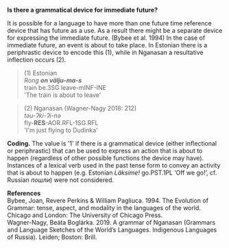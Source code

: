 **Is there a grammatical device for immediate future?**

It is possible for a language to have more than one future time reference device that has future as a use. As a result there might be a separate device for expressing the immediate future. (Bybee et al. 1994) In the case of immediate future, an event is about to take place. In Estonian there is a periphrastic device to encode this (1), while in Nganasan a resultative inflection occurs (2).

>(1) Estonian<br/> 
>*Rong **on välju-ma-s***<br/> 
>train be.3SG leave-mINF-INE<br/> 
>'The train is about to leave'

>(2) Nganasan (Wagner-Nagy 2018: 212)<br/> 
>*tǝu-Ɂki-Ɂi-nǝ*<br/> 
>fly-**RES**-AOR.RFL-1SG.RFL<br/> 
>'I'm just flying to Dudinka'<br/>

**Coding.** The value is '1' if there is a grammatical device (either inflectional or periphrastic) that can be used to express an action that is about to happen (regardless of other possible functions the device may have). Instances of a lexical verb used in the past tense form to convey an activity that is about to happen (e.g. Estonian *Läksime!* go.PST.1PL ‘Off we go!’, cf. Russian *пошли*) were not considered. 

**References**<br/>
Bybee, Joan, Revere Perkins & William Pagliuca. 1994. The Evolution of Grammar: tense, aspect, and modality in the languages of the world. Chicago and London: The University of Chicago Press.<br/>
Wagner-Nagy, Beáta Boglárka. 2019. A grammar of Nganasan (Grammars and Language Sketches of the World’s Languages. Indigenous Languages of Russia). Leiden; Boston: Brill.
